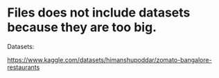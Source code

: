 # Files does not include datasets because they are too big.

Datasets:

https://www.kaggle.com/datasets/himanshupoddar/zomato-bangalore-restaurants
